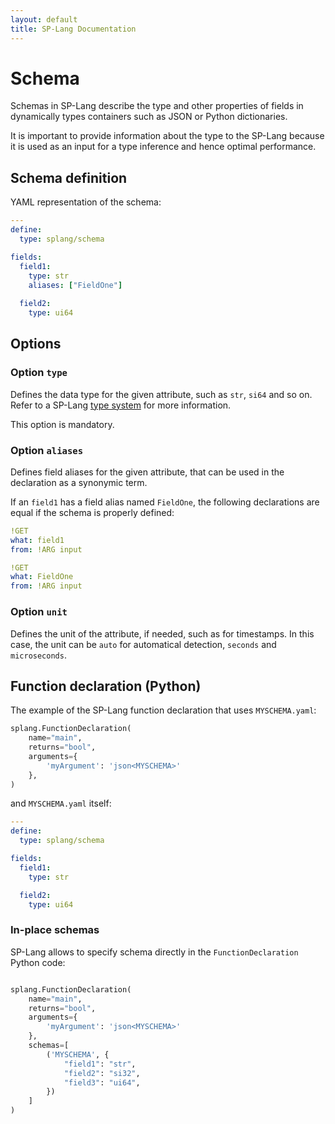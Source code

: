 ```yaml
---
layout: default
title: SP-Lang Documentation
---
```


# Schema

Schemas in SP-Lang describe the type and other properties of fields in dynamically types containers such as JSON or Python dictionaries.

It is important to provide information about the type to the SP-Lang because it is used as an input for a type inference and hence optimal performance.


## Schema definition

YAML representation of the schema:

```yaml
---
define:
  type: splang/schema

fields:
  field1:
    type: str
    aliases: ["FieldOne"]
  
  field2:
    type: ui64
```


## Options

### Option `type`

Defines the data type for the given attribute, such as `str`, `si64` and so on.
Refer to a SP-Lang [type system](type-system) for more information.

This option is mandatory.


### Option `aliases`

Defines field aliases for the given attribute, that can be used in the declaration as a synonymic term.

If an `field1` has a field alias named `FieldOne`, the following declarations are equal if the schema is properly defined:

```yaml
!GET
what: field1
from: !ARG input
```

```yaml
!GET
what: FieldOne
from: !ARG input
```

### Option `unit`

Defines the unit of the attribute, if needed, such as for timestamps. In this case, the unit can be `auto` for automatical detection, `seconds` and `microseconds`.


## Function declaration (Python)

The example of the SP-Lang function declaration that uses `MYSCHEMA.yaml`:

```python
splang.FunctionDeclaration(
	name="main",
	returns="bool",
	arguments={
		'myArgument': 'json<MYSCHEMA>'
	},
)
```

and `MYSCHEMA.yaml` itself:

```yaml
---
define:
  type: splang/schema

fields:
  field1:
    type: str

  field2:
    type: ui64
```

### In-place schemas

SP-Lang allows to specify schema directly in the `FunctionDeclaration` Python code:

```python

splang.FunctionDeclaration(
	name="main",
	returns="bool",
	arguments={
		'myArgument': 'json<MYSCHEMA>'
	},
	schemas=[
		('MYSCHEMA', {
			"field1": "str",
			"field2": "si32",
			"field3": "ui64",
		})
	]
)
```
